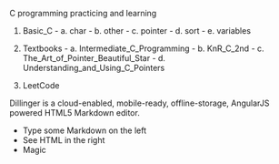 C programming practicing and learning

1. Basic_C
       - a. char
       - b. other
       - c. pointer
       - d. sort
       - e. variables

2. Textbooks
       - a. Intermediate_C_Programming
       - b. KnR_C_2nd
       - c. The_Art_of_Pointer_Beautiful_Star
       - d. Understanding_and_Using_C_Pointers

3. LeetCode


Dillinger is a cloud-enabled, mobile-ready, offline-storage, AngularJS powered HTML5 Markdown editor.

  - Type some Markdown on the left
  - See HTML in the right
  - Magic
